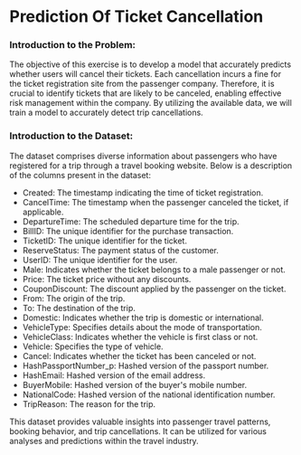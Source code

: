 # Prediction Of Ticket Cancellation 

### Introduction to the Problem: 

The objective of this exercise is to develop a model that accurately predicts whether users will cancel their tickets. 
Each cancellation incurs a fine for the ticket registration site from the passenger company. Therefore, it is crucial 
to identify tickets that are likely to be canceled, enabling effective risk management within the company. By utilizing 
the available data, we will train a model to accurately detect trip cancellations.

### Introduction to the Dataset:

The dataset comprises diverse information about passengers who have registered for a trip through a travel booking website. Below is a description of the columns present in the dataset:

* Created: The timestamp indicating the time of ticket registration.
* CancelTime: The timestamp when the passenger canceled the ticket, if applicable.
* DepartureTime: The scheduled departure time for the trip.
* BillID: The unique identifier for the purchase transaction.
* TicketID: The unique identifier for the ticket.
* ReserveStatus: The payment status of the customer.
* UserID: The unique identifier for the user.
* Male: Indicates whether the ticket belongs to a male passenger or not.
* Price: The ticket price without any discounts.
* CouponDiscount: The discount applied by the passenger on the ticket.
* From: The origin of the trip.
* To: The destination of the trip.
* Domestic: Indicates whether the trip is domestic or international.
* VehicleType: Specifies details about the mode of transportation.
* VehicleClass: Indicates whether the vehicle is first class or not.
* Vehicle: Specifies the type of vehicle.
* Cancel: Indicates whether the ticket has been canceled or not.
* HashPassportNumber_p: Hashed version of the passport number.
* HashEmail: Hashed version of the email address.
* BuyerMobile: Hashed version of the buyer's mobile number.
* NationalCode: Hashed version of the national identification number.
* TripReason: The reason for the trip.
  
This dataset provides valuable insights into passenger travel patterns, booking behavior, and trip cancellations. It can be utilized for
various analyses and predictions within the travel industry.
